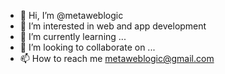 - 👋 Hi, I’m @metaweblogic
- 👀 I’m interested in web and app development
- 🌱 I’m currently learning ...
- 💞️ I’m looking to collaborate on ...
- 📫 How to reach me metaweblogic@gmail.com

<!---
metaweblogic/metaweblogic is a ✨ special ✨ repository because its `README.md` (this file) appears on your GitHub profile.
You can click the Preview link to take a look at your changes.
--->
